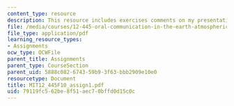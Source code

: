 ```yaml
---
content_type: resource
description: This resource includes exercises comments on my presentation.
file: /media/courses/12-445-oral-communication-in-the-earth-atmospheric-and-planetary-sciences-fall-2010/79119fc562be8f51aec70bffd0d15c0c_MIT12_445F10_assign1.pdf
file_type: application/pdf
learning_resource_types:
- Assignments
ocw_type: OCWFile
parent_title: Assignments
parent_type: CourseSection
parent_uid: 5888c082-6743-59b9-3f63-bbb2909e10e0
resourcetype: Document
title: MIT12_445F10_assign1.pdf
uid: 79119fc5-62be-8f51-aec7-0bffd0d15c0c
---
```

